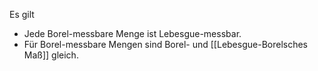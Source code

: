 Es gilt
- Jede Borel-messbare Menge ist Lebesgue-messbar.
- Für Borel-messbare Mengen sind Borel- und [[Lebesgue-Borelsches Maß]] gleich.